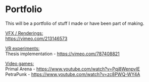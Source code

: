 # Portfolio
This will be a portfolio of stuff I made or have been part of making.


<u>VFX / Renderings:</u> <br>
https://vimeo.com/213146573

<u>VR experiments:</u> <br>
Thesis implementation - https://vimeo.com/787408821

<u>Video games:</u> <br>
Primal Arena - https://www.youtube.com/watch?v=Pqj8WenpvIE <br>
PetraPunk - https://www.youtube.com/watch?v=zc8PWQ-WY4A
